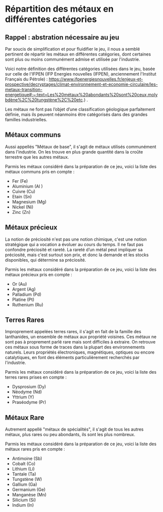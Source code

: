 # Répartition des métaux en différentes catégories

## Rappel : abstration nécessaire au jeu
Par soucis de simplification et pour fluidifier le jeu, il nous a semblé pertinent de répartir les métaux en différentes catégories, dont certaines sont plus ou moins communément admise et utilisée par l'industrie.

Voici notre définition des différentes catégories utilisées dans le jeu, basée sur celle de l'IFPEN (IFP Energies nouvelles (IFPEN), anciennement l'Institut Français du Pétrole) : https://www.ifpenergiesnouvelles.fr/enjeux-et-prospective/decryptages/climat-environnement-et-economie-circulaire/les-metaux-transition-energetique#:~:text=Les%20métaux%20abondants%20sont%20ceux,molybdène%2C%20tungstène%2C%20etc.) .

Les métaux ne font pas l’objet d’une classification géologique parfaitement définie, mais ils peuvent néanmoins être catégorisés dans des grandes familles industrielles. 

## Métaux communs 
Aussi appellés "Métaux de base", il s'agit de  métaux utilisés communément dans l'industrie. On les trouve en plus grande quantité dans la croûte terrestre que les autres métaux.

Parmis les métaux considéré dans la préparation de ce jeu, voici la liste des métaux communs pris en compte :
- Fer (Fe)
- Aluminium (Al ) 
- Cuivre (Cu) 
- Etain (Sn) 
- Magnesium (Mg)
- Nickel (Ni) 
- Zinc (Zn) 

## Métaux précieux
La notion de préciosité n'est pas une notion chimique, c'est une notion stratégique qui a vocation a évoluer au cours du temps. Il ne faut pas confondre préciosité et rareté. La rareté d’un métal peut impliquer sa préciosité, mais c'est surtout son prix, et donc la demande et les stocks disponibles, qui détermine sa préciosité.

Parmis les métaux considéré dans la préparation de ce jeu, voici la liste des métaux précieux pris en compte :
- Or (Au) 
- Argent (Ag) 
- Palladium (Pd) 
- Platine (Pt) 
- Ruthenium (Ru)

## Terres Rares
Improprement appelées terres rares, il s'agit en fait de la famille des lanthanides, un ensemble de métaux aux propriété voisines. Ces métaux ne sont pas à proprement parlé rare mais sont difficiles à extraire. 
On retrouve ces métaux sous forme de traces dans la plupart des environnements naturels. Leurs propriétés électroniques, magnétiques, optiques ou encore catalytiques, en font des éléments particulièrement recherchés par l'industrie.

Parmis les métaux considéré dans la préparation de ce jeu, voici la liste des terres rares prises en compte :
- Dysprosium (Dy)
- Néodyme (Nd) 
- Yttrium (Y)
- Praséodyme (Pr) 

## Métaux Rare
Autrement appellé "métaux de spécialités", il s'agit de tous les autres métaux, plus rares ou peu abondants, ils sont les plus nombreux.

Parmis les métaux considéré dans la préparation de ce jeu, voici la liste des métaux rares pris en compte :
- Antimoine (Sb) 
- Cobalt (Co) 
- Lithium (Li) 
- Tantale (Ta) 
- Tungstène (W) 
- Gallium (Ga) 
- Germanium (Ge) 
- Manganèse (Mn) 
- Silicium (Si) 
- Indium (In)

